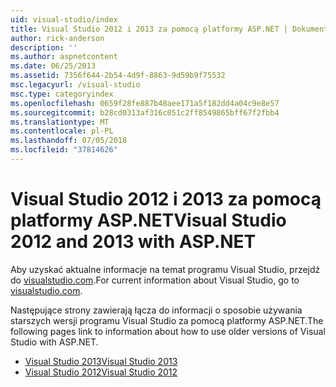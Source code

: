 ```yaml
---
uid: visual-studio/index
title: Visual Studio 2012 i 2013 za pomocą platformy ASP.NET | Dokumentacja firmy Microsoft
author: rick-anderson
description: ''
ms.author: aspnetcontent
ms.date: 06/25/2013
ms.assetid: 7356f644-2b54-4d9f-8863-9d59b9f75532
msc.legacyurl: /visual-studio
msc.type: categoryindex
ms.openlocfilehash: 0659f28fe887b48aee171a5f182dd4a04c9e8e57
ms.sourcegitcommit: b28cd0313af316c051c2ff8549865bff67f2fbb4
ms.translationtype: MT
ms.contentlocale: pl-PL
ms.lasthandoff: 07/05/2018
ms.locfileid: "37814626"
---
```

# <a name="visual-studio-2012-and-2013-with-aspnet"></a><span data-ttu-id="fdabc-102">Visual Studio 2012 i 2013 za pomocą platformy ASP.NET</span><span class="sxs-lookup"><span data-stu-id="fdabc-102">Visual Studio 2012 and 2013 with ASP.NET</span></span>

<span data-ttu-id="fdabc-103">Aby uzyskać aktualne informacje na temat programu Visual Studio, przejdź do [visualstudio.com](https://www.visualstudio.com).</span><span class="sxs-lookup"><span data-stu-id="fdabc-103">For current information about Visual Studio, go to [visualstudio.com](https://www.visualstudio.com).</span></span>

<span data-ttu-id="fdabc-104">Następujące strony zawierają łącza do informacji o sposobie używania starszych wersji programu Visual Studio za pomocą platformy ASP.NET.</span><span class="sxs-lookup"><span data-stu-id="fdabc-104">The following pages link to information about how to use older versions of Visual Studio with ASP.NET.</span></span>

- [<span data-ttu-id="fdabc-105">Visual Studio 2013</span><span class="sxs-lookup"><span data-stu-id="fdabc-105">Visual Studio 2013</span></span>](overview/2013/index.md)
- [<span data-ttu-id="fdabc-106">Visual Studio 2012</span><span class="sxs-lookup"><span data-stu-id="fdabc-106">Visual Studio 2012</span></span>](overview/2012/index.md)
